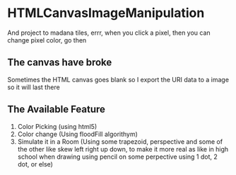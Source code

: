 # HTMLCanvasImageManipulation
And project to madana tiles, errr, when you click a pixel, then you can change pixel color, go then

## The canvas have broke
Sometimes the HTML canvas goes blank so I export the URI data to a image so it will last there 

## The Available Feature
1. Color Picking (using html5)
2. Color change (Using floodFill algorithym)
3. Simulate it in a Room (Using some trapezoid, perspective and some of the other like skew left right up down, to make it more real as like in high school when drawing using pencil on some perpective using 1 dot, 2 dot, or else)
